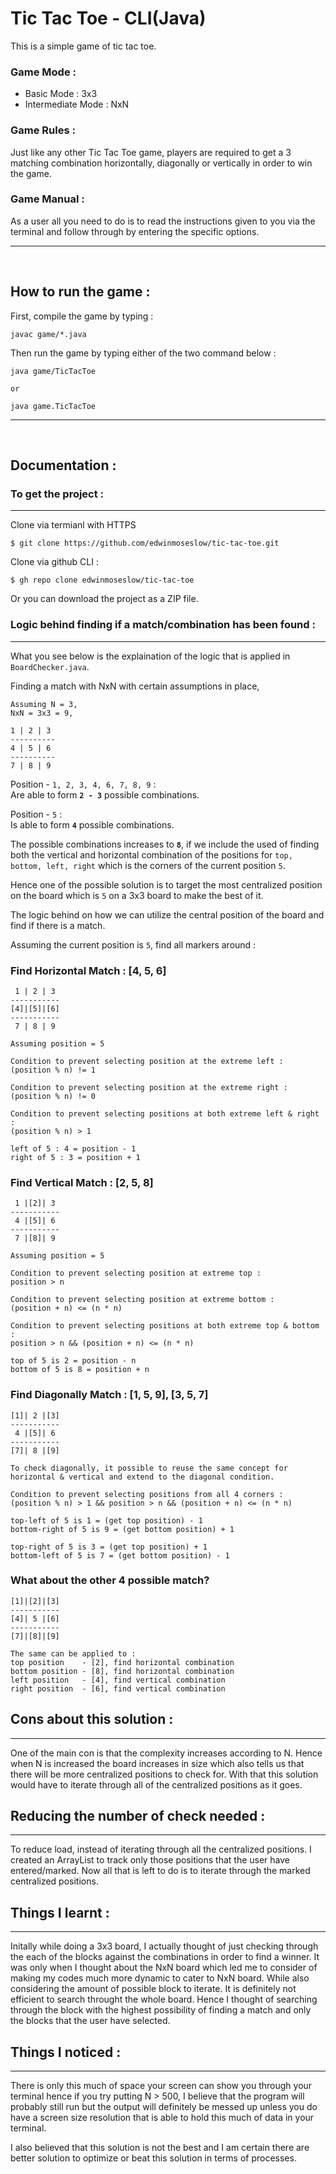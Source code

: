 # Tic Tac Toe - CLI(Java)

This is a simple game of tic tac toe.

### Game Mode :

- Basic Mode : 3x3
- Intermediate Mode : NxN

### Game Rules :

Just like any other Tic Tac Toe game, players are required to get a 3 matching combination horizontally, diagonally or vertically in order to win the game.

### Game Manual :

As a user all you need to do is to read the instructions given to you via the terminal and follow through by entering the specific options.

---
<br>

## How to run the game :
First, compile the game by typing :
    
    javac game/*.java

Then run the game by typing either of the two command below : 
    
    java game/TicTacToe

    or

    java game.TicTacToe

---
<br>

## Documentation :

### To get the project :
---

Clone via termianl with HTTPS
    
    $ git clone https://github.com/edwinmoseslow/tic-tac-toe.git


Clone via github CLI :
    
    $ gh repo clone edwinmoseslow/tic-tac-toe


Or you can download the project as a ZIP file. 

### Logic behind finding if a match/combination has been found :
---
What you see below is the explaination of the logic that is applied in `BoardChecker.java`.

Finding a match with NxN with certain assumptions in place,

    Assuming N = 3,
    NxN = 3x3 = 9,

    1 | 2 | 3
    ----------
    4 | 5 | 6
    ----------
    7 | 8 | 9

Position - `1, 2, 3, 4, 6, 7, 8, 9` :<br>
Are able to form **`2 - 3`** possible combinations.
    
Position - `5` :<br>
Is able to form **`4`** possible combinations.

The possible combinations increases to **`8`**, if we include the used of finding both the vertical and horizontal combination of the positions for `top, bottom, left, right` which is the corners of the current position `5`.  

Hence one of the possible solution is to target the most centralized position on the board which is `5` on a 3x3 board to make the best of it.

The logic behind on how we can utilize the central position of the board and find if there is a match.

Assuming the current position is `5`, find all markers around :

### Find Horizontal Match : [4, 5, 6]
    
     1 | 2 | 3
    -----------
    [4]|[5]|[6]
    -----------
     7 | 8 | 9

    Assuming position = 5

    Condition to prevent selecting position at the extreme left :
    (position % n) != 1

    Condition to prevent selecting position at the extreme right : 
    (position % n) != 0

    Condition to prevent selecting positions at both extreme left & right : 
    (position % n) > 1

    left of 5 : 4 = position - 1
    right of 5 : 3 = position + 1


### Find Vertical Match : [2, 5, 8]

     1 |[2]| 3
    -----------
     4 |[5]| 6 
    -----------
     7 |[8]| 9

    Assuming position = 5

    Condition to prevent selecting position at extreme top : 
    position > n
    
    Condition to prevent selecting position at extreme bottom :
    (position + n) <= (n * n)

    Condition to prevent selecting positions at both extreme top & bottom :
    position > n && (position + n) <= (n * n)
    
    top of 5 is 2 = position - n
    bottom of 5 is 8 = position + n

### Find Diagonally Match : [1, 5, 9], [3, 5, 7]

    [1]| 2 |[3]
    -----------
     4 |[5]| 6 
    -----------
    [7]| 8 |[9]

    To check diagonally, it possible to reuse the same concept for horizontal & vertical and extend to the diagonal condition.

    Condition to prevent selecting positions from all 4 corners :
    (position % n) > 1 && position > n && (position + n) <= (n * n)

    top-left of 5 is 1 = (get top position) - 1
    bottom-right of 5 is 9 = (get bottom position) + 1
    
    top-right of 5 is 3 = (get top position) + 1
    bottom-left of 5 is 7 = (get bottom position) - 1

### What about the other 4 possible match?

    [1]|[2]|[3]
    -----------
    [4]| 5 |[6]
    -----------
    [7]|[8]|[9]

    The same can be applied to :
    top position    - [2], find horizontal combination
    bottom position - [8], find horizontal combination
    left position   - [4], find vertical combination
    right position  - [6], find vertical combination

## Cons about this solution :
---
One of the main con is that the complexity increases according to N. Hence when N is increased the board increases in size which also tells us that there will be more centralized positions to check for. With that this solution would have to iterate through all of the centralized positions as it goes.

## Reducing the number of check needed :
---
To reduce load, instead of iterating through all the centralized positions. I created an ArrayList to track only those positions that the user have entered/marked. Now all that is left to do is to iterate through the marked centralized positions.

## Things I learnt :
---
Initally while doing a 3x3 board, I actually thought of just checking through the each of the blocks against the combinations in order to find a winner. It was only when I thought about the NxN board which led me to consider of making my codes much more dynamic to cater to NxN board. While also considering the amount of possible block to iterate. It is definitely not efficient to search throught the whole board. Hence I thought of searching through the block with the highest possibility of finding a match and only the blocks that the user have selected.

## Things I noticed :
---
There is only this much of space your screen can show you through your terminal hence if you try putting N > 500, I believe that the program will probably still run but the output will definitely be messed up unless you do have a screen size resolution that is able to hold this much of data in your terminal.

I also believed that this solution is not the best and I am certain there are better solution to optimize or beat this solution in terms of processes.